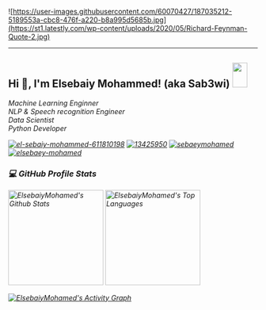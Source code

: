 ![https://user-images.githubusercontent.com/60070427/187035212-5189553a-cbc8-476f-a220-b8a995d5685b.jpg](https://st1.latestly.com/wp-content/uploads/2020/05/Richard-Feynman-Quote-2.jpg)

---

<h2> Hi 👋, I'm Elsebaiy Mohammed! (aka Sab3wi) <img src="https://media.giphy.com/media/qLytYr0b6Fsjj4MyYm/giphy.gif" width="30" height="50"></h2>

<p><em>Machine Learning Enginner</br>NLP & Speech recognition Engineer</br>Data Scientist</br>Python Developer

<a href="https://www.linkedin.com/in/sebaie-mohammed/" target="blank"><img align="center" src="https://img.shields.io/badge/LinkedIn-0077B5?style=for-the-badge&logo=linkedin&logoColor=white" alt="el-sebaiy-mohammed-611810198"/></a> 
<a href="https://stackoverflow.com/users/13425950" target="blank"><img align="center" src="https://img.shields.io/badge/Stack_Overflow-FE7A16?style=for-the-badge&logo=stack-overflow&logoColor=white" alt="13425950"/></a> 
<a href="https://kaggle.com/sebaeymohamed" target="blank"><img align="center" src="https://img.shields.io/badge/Kaggle-20BEFF?style=for-the-badge&logo=Kaggle&logoColor=white" alt="sebaeymohamed" /></a> 
<a href="https://www.leetcode.com/elsebaey-mohamed" target="blank"><img align="center" src="https://img.shields.io/badge/-LeetCode-FFA116?style=for-the-badge&logo=LeetCode&logoColor=black" alt="elsebaey-mohamed"/></a> 
</p>



 <h3>💻 GitHub Profile Stats</h3>

  <!-- https://github.com/anuraghazra/github-readme-stats -->

   <a href="https://github.com/anuraghazra/github-readme-stats"><img alt="ElsebaiyMohamed's Github Stats" src="https://denvercoder1-github-readme-stats.vercel.app/api/?username=ElsebaiyMohamed&show_icons=true&include_all_commits=true&count_private=true&theme=react&hide_border=true&bg_color=1F222E&title_color=F85D7F&icon_color=F8D866" height="192px"/></a>
  <a href="https://github.com/anuraghazra/github-readme-stats"><img alt="ElsebaiyMohamed's Top Languages" src="https://denvercoder1-github-readme-stats.vercel.app/api/top-langs/?username=ElsebaiyMohamed&langs_count=8&layout=compact&theme=react&hide_border=true&bg_color=1F222E&title_color=F85D7F&icon_color=F8D866&hide=Jupyter%20Notebook,Roff" height="192px"/></a>
  <br/>

  <!-- https://github.com/ElsebaiyMohamed/github-readme-activity-graph -->

  <a href="https://github.com/ElsebaiyMohamed/github-readme-activity-graph"><img alt="ElsebaiyMohamed's Activity Graph" src="https://github-readme-activity-graph.vercel.app/graph/?username=ElsebaiyMohamed&bg_color=1F222E&color=F8D866&line=F85D7F&point=FFFFFF&hide_border=true" /></a>
